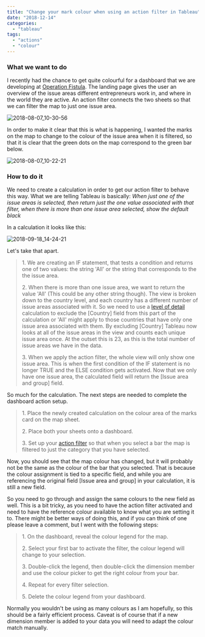 ```yaml
---
title: "Change your mark colour when using an action filter in Tableau"
date: "2018-12-14"
categories: 
  - "tableau"
tags: 
  - "actions"
  - "colour"
---
```


### What we want to do

I recently had the chance to get quite colourful for a dashboard that we are developing at [Operation Fistula](http://www.opfistula.org). The landing page gives the user an overview of the issue areas different entrepreneurs work in, and where in the world they are active. An action filter connects the two sheets so that we can filter the map to just one issue area.

![2018-08-07_10-30-56](https://nalediholly.files.wordpress.com/2018/08/2018-08-07_10-30-56.png)

In order to make it clear that this is what is happening, I wanted the marks on the map to change to the colour of the issue area when it is filtered, so that it is clear that the green dots on the map correspond to the green bar below.

![2018-08-07_10-22-21](https://nalediholly.files.wordpress.com/2018/08/2018-08-07_10-22-21.png)

### How to do it

We need to create a calculation in order to get our action filter to behave this way. What we are telling Tableau is basically: _When just one of the issue areas is selected, then return just the one value associated with that filter, when there is more than one issue area selected, show the default black_

In a calculation it looks like this:

![2018-09-18_14-24-21](https://nalediholly.files.wordpress.com/2018/09/2018-09-18_14-24-21.png)

Let's take that apart.

> 1\. We are creating an IF statement, that tests a condition and returns one of two values: the string 'All' or the string that corresponds to the the issue area.
> 
> 2\. When there is more than one issue area, we want to return the value 'All' (This could be any other string though). The view is broken down to the country level, and each country has a different number of issue areas associated with it. So we need to use a [level of detail](https://onlinehelp.tableau.com/current/pro/desktop/en-us/calculations_calculatedfields_lod_overview.htm) calculation to exclude the \[Country\] field from this part of the calculation or 'All' might apply to those countries that have only one issue area associated with them. By excluding \[Country\] Tableau now looks at all of the issue areas in the view and counts each unique issue area once. At the outset this is 23, as this is the total number of issue areas we have in the data.
> 
> 3\. When we apply the action filter, the whole view will only show one issue area. This is when the first condition of the IF statement is no longer TRUE and the ELSE condition gets activated. Now that we only have one issue area, the calculated field will return the \[Issue area and group\] field.

So much for the calculation. The next steps are needed to complete the dashboard action setup.

> 1\. Place the newly created calculation on the colour area of the marks card on the map sheet.
> 
> 2\. Place both your sheets onto a dashboard.
> 
> 3\. Set up your [action filter](https://onlinehelp.tableau.com/current/pro/desktop/en-us/actions_filter.htm) so that when you select a bar the map is filtered to just the category that you have selected.

Now, you should see that the map colour has changed, but it will probably not be the same as the colour of the bar that you selected. That is because the colour assignment is tied to a specific field, and while you are referencing the original field \[Issue area and group\] in your calculation, it is still a new field.

So you need to go through and assign the same colours to the new field as well. This is a bit tricky, as you need to have the action filter activated and need to have the reference colour available to know what you are setting it to. There might be better ways of doing this, and if you can think of one please leave a comment, but I went with the following steps: 

> 1\. On the dashboard, reveal the colour legend for the map. 
> 
> 2\. Select your first bar to activate the filter, the colour legend will change to your selection. 
> 
> 3\. Double-click the legend, then double-click the dimension member and use the colour picker to get the right colour from your bar. 
> 
> 4\. Repeat for every filter selection. 
> 
> 5\. Delete the colour legend from your dashboard.

Normally you wouldn't be using as many colours as I am hopefully, so this should be a fairly efficient process. Caveat is of course that if a new dimension member is added to your data you will need to adapt the colour match manually.
